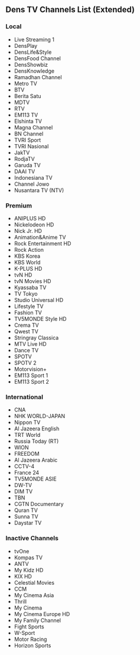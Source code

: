 ## Dens TV Channels List (Extended)
### Local
* Live Streaming 1
* DensPlay
* DensLife&Style
* DensFood Channel
* DensShowbiz
* DensKnowledge
* Ramadhan Channel
* Metro TV
* BTV
* Berita Satu
* MDTV
* RTV
* EM113 TV
* Elshinta TV
* Magna Channel
* BN Channel
* TVRI Sport
* TVRI Nasional
* JakTV
* RodjaTV
* Garuda TV
* DAAI TV
* Indonesiana TV
* Channel Jowo
* Nusantara TV (NTV)
### Premium
* ANIPLUS HD
* Nickelodeon HD
* Nick Jr. HD
* Animation&Anime TV
* Rock Entertainment HD
* Rock Action
* KBS Korea
* KBS World
* K-PLUS HD
* tvN HD
* tvN Movies HD
* Kyassaba TV
* TV Tokyo
* Studio Universal HD
* Lifestyle TV
* Fashion TV
* TV5MONDE Style HD
* Crema TV
* Qwest TV
* Stringray Classica
* MTV Live HD
* Dance TV
* SPOTV
* SPOTV 2
* Motorvision+
* EM113 Sport 1
* EM113 Sport 2
### International
* CNA
* NHK WORLD-JAPAN
* Nippon TV
* Al Jazeera English
* TRT World
* Russia Today (RT)
* WION
* FREEDOM
* Al Jazeera Arabic
* CCTV-4
* France 24
* TV5MONDE ASIE
* DW-TV
* DIM TV
* TBN
* CGTN Documentary
* Quran TV
* Sunna TV
* Daystar TV
### Inactive Channels
* tvOne
* Kompas TV
* ANTV
* My Kidz HD
* KIX HD
* Celestial Movies
* CCM
* My Cinema Asia
* Thrill
* My Cinema
* My Cinema Europe HD
* My Family Channel
* Fight Sports
* W-Sport
* Motor Racing
* Horizon Sports
